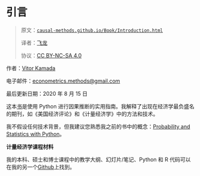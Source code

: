 # 引言

> 原文：[`causal-methods.github.io/Book/Introduction.html`](https://causal-methods.github.io/Book/Introduction.html)
>
> 译者：[飞龙](https://github.com/wizardforcel)
>
> 协议：[CC BY-NC-SA 4.0](http://creativecommons.org/licenses/by-nc-sa/4.0/)

作者：[Vitor Kamada](https://www.linkedin.com/in/vitor-kamada-1b73a078)

电子邮件：econometrics.methods@gmail.com

最后更新日期：2020 年 8 月 15 日

这本[书](https://causal-methods.github.io/Book)是使用 Python 进行因果推断的实用指南。我解释了出现在经济学最负盛名的期刊，如《美国经济评论》和《计量经济学》中的方法和技术。

我不假设任何技术背景，但我建议您熟悉我之前的书中的概念：[Probability and Statistics with Python](https://prob-stat-python.github.io/textbook/Introduction.html)。

**计量经济学课程材料**

我的本科、硕士和博士课程中的教学大纲、幻灯片/笔记、Python 和 R 代码可以在我的另一个[Github](https://github.com/VitorKamada)上找到。
